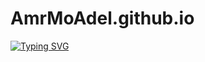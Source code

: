 # AmrMoAdel.github.io
[![Typing SVG](https://readme-typing-svg.herokuapp.com?font=Sedgwick+Ave+Display&size=25&pause=1000&color=D3001E&center=true&vCenter=true&random=false&width=440&height=55&lines=Welcome+to+My+Personal+Website)](https://git.io/typing-svg)
